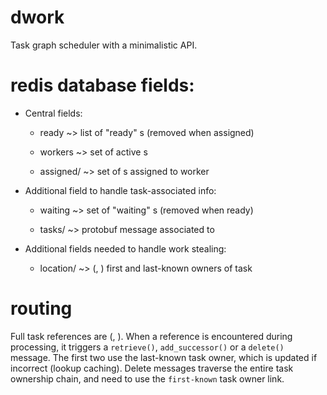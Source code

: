 # dwork

Task graph scheduler with a minimalistic API.


# redis database fields:

  * Central fields:

    - ready ~> list of "ready" <TaskID>s (removed when assigned)

    - workers ~> set of active <Worker>s

    - assigned/<Worker> ~> set of <TaskID>s assigned to worker

  * Additional field to handle task-associated info:

    - waiting ~> set of "waiting" <TaskID>s (removed when ready)

    - tasks/<TaskID> ~> protobuf <Task> message associated to <TaskID>

  * Additional fields needed to handle work stealing:

    - location/<TaskID> ~> (<Worker>, <Worker>) first and last-known owners of task

# routing

  Full task references are (<TaskID>, <Worker>).  When a reference
is encountered during processing, it triggers a `retrieve()`,
`add_successor()` or a `delete()` message.
The first two use the last-known task owner, which is updated
if incorrect (lookup caching).
Delete messages traverse the entire task
ownership chain, and need to use the `first-known` task owner link.
